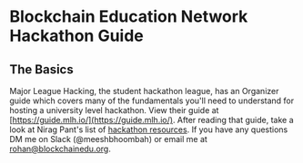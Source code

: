 # Blockchain Education Network Hackathon Guide

## The Basics
Major League Hacking, the student hackathon league, has an Organizer guide which covers many of the fundamentals you'll need to understand for hosting a university level hackathon. View their guide at [https://guide.mlh.io/](https://guide.mlh.io/). After reading that guide, take a look at Nirag Pant's list of [hackathon resources](https://github.com/xasos/Hackathon-Resources). If you have any questions DM me on Slack (@meeshbhoombah) or email me at rohan@blockchainedu.org.
